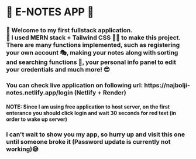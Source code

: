 <h1>📕 E-NOTES APP 💾</h1>
<h3>🥇 Welcome to my first fullstack application. </br> 🎨 I used MERN stack + Tailwind CSS 🏄‍♀️ to make this project. </br> 
  There are many functions implemented, such as registering your own account 🎭, making your notes along with sorting and searching functions 🎯, your personal info panel to edit your credentials and 
much more! 😎</h3>
<h3> You can check live application on following url: https://najbolji-notes.netlify.app/login (Netlify + Render) </h3>
<h4>NOTE: Since I am using free application to host server, on the first enterance you should click login and wait 30 seconds for red text (in order to wake up server) </h3>
<h3>I can't wait to show you my app, so hurry up and visit this one until someone broke it (Password update is currently not working)😅</h3>
